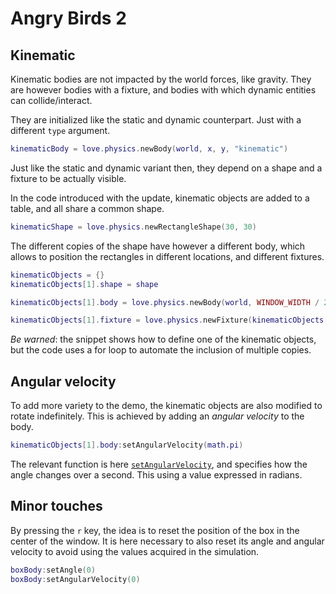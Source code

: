 # Angry Birds 2

## Kinematic

Kinematic bodies are not impacted by the world forces, like gravity. They are however bodies with a fixture, and bodies with which dynamic entities can collide/interact.

They are initialized like the static and dynamic counterpart. Just with a different `type` argument.

```lua
kinematicBody = love.physics.newBody(world, x, y, "kinematic")
```

Just like the static and dynamic variant then, they depend on a shape and a fixture to be actually visible.

In the code introduced with the update, kinematic objects are added to a table, and all share a common shape.

```lua
kinematicShape = love.physics.newRectangleShape(30, 30)
```

The different copies of the shape have however a different body, which allows to position the rectangles in different locations, and different fixtures.

```lua
kinematicObjects = {}
kinematicObjects[1].shape = shape

kinematicObjects[1].body = love.physics.newBody(world, WINDOW_WIDTH / 2, WINDOW_HEIGHT / 2 + 150, "kinematic")

kinematicObjects[1].fixture = love.physics.newFixture(kinematicObjects[1].body, kinematicObjects[1].shape)
```

_Be warned_: the snippet shows how to define one of the kinematic objects, but the code uses a for loop to automate the inclusion of multiple copies.

## Angular velocity

To add more variety to the demo, the kinematic objects are also modified to rotate indefinitely. This is achieved by adding an _angular velocity_ to the body.

```lua
kinematicObjects[1].body:setAngularVelocity(math.pi)
```

The relevant function is here [`setAngularVelocity`](https://love2d.org/wiki/Body:setAngularVelocity), and specifies how the angle changes over a second. This using a value expressed in radians.

## Minor touches

By pressing the `r` key, the idea is to reset the position of the box in the center of the window. It is here necessary to also reset its angle and angular velocity to avoid using the values acquired in the simulation.

```lua
boxBody:setAngle(0)
boxBody:setAngularVelocity(0)
```
